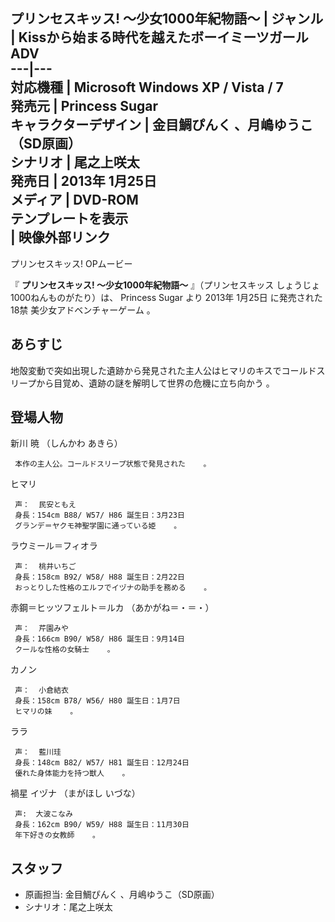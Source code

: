 プリンセスキッス!  〜少女1000年紀物語〜  |  ジャンル  |  Kissから始まる時代を越えたボーイミーツガールADV   
---|---  
対応機種  |  Microsoft Windows  XP  /  Vista  /  7   
発売元  |  Princess Sugar   
キャラクターデザイン  |  金目鯛ぴんく  、月嶋ゆうこ（SD原画）   
シナリオ  |  尾之上咲太   
発売日  |  2013年  1月25日   
メディア  |  DVD-ROM   
テンプレートを表示  
|  映像外部リンク  
---  
プリンセスキッス! OPムービー  
  
『 **プリンセスキッス! 〜少女1000年紀物語〜** 』（プリンセスキッス しょうじょ1000ねんものがたり）は、  Princess Sugar
より  2013年  1月25日  に発売された  18禁  美少女アドベンチャーゲーム  。

##  あらすじ  

地殻変動で突如出現した遺跡から発見された主人公はヒマリのキスでコールドスリープから目覚め、遺跡の謎を解明して世界の危機に立ち向かう    。

##  登場人物  

新川 暁 （しんかわ あきら）

     本作の主人公。コールドスリープ状態で発見された    。 
ヒマリ

     声：  民安ともえ 
     身長：154cm B88/ W57/ H86 誕生日：3月23日 
     グランデ＝ヤクモ神聖学園に通っている姫    。 
ラウミール＝フィオラ

     声：  桃井いちご 
     身長：158cm B92/ W58/ H88 誕生日：2月22日 
     おっとりした性格のエルフでイヅナの助手を務める    。 
赤鋼＝ヒッツフェルト＝ルカ （あかがね＝・＝・）

     声：  芹園みや 
     身長：166cm B90/ W58/ H86 誕生日：9月14日 
     クールな性格の女騎士    。 
カノン

     声：  小倉結衣 
     身長：158cm B78/ W56/ H80 誕生日：1月7日 
     ヒマリの妹    。 
ララ

     声：  藍川珪 
     身長：148cm B82/ W57/ H81 誕生日：12月24日 
     優れた身体能力を持つ獣人    。 
禍星 イヅナ （まがほし いづな）

     声:  大波こなみ 
     身長：162cm B90/ W59/ H88 誕生日：11月30日 
     年下好きの女教師    。 

##  スタッフ  

  * 原画担当:  金目鯛ぴんく  、月嶋ゆうこ（SD原画） 
  * シナリオ：尾之上咲太 


